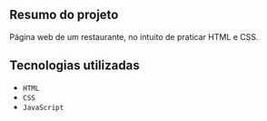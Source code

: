 ## Resumo do projeto
Página web de um restaurante, no intuito de praticar HTML e CSS.

## Tecnologias utilizadas
- ``HTML``
- ``CSS``
- ``JavaScript``

